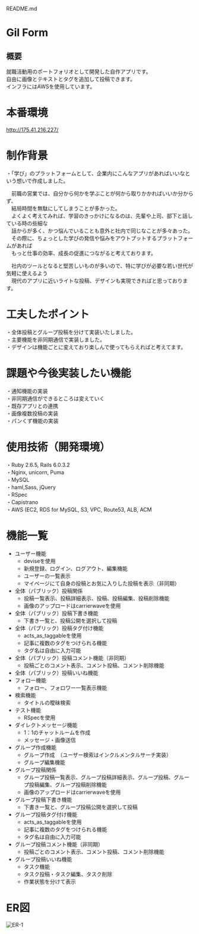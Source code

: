README.md

#  Gil Form

##  概要
就職活動用のポートフォリオとして開発した自作アプリです。   
自由に画像とテキストとタグを追加して投稿できます。  
インフラにはAWSを使用しています。

# 本番環境
http://175.41.216.227/

# 制作背景
・「学び」のプラットフォームとして、企業内にこんなアプリがあればいいなという想いで作成しました。  


&ensp;&ensp;前職の営業では、自分から何かを学ぶことが何から取りかかればいいか分からず、  
&ensp;&ensp;結局時間を無駄にしてしまうことが多かった。  
&ensp;&ensp;よくよく考えてみれば、学習のきっかけになるのは、先輩や上司、部下と話している時の些細な  
&ensp;&ensp;話からが多く、かつ悩んでいることも意外と社内で同じなことが多々あった。  
&ensp;&ensp;その際に、ちょっとした学びの発信や悩みをアウトプットするプラットフォームがあれば  
&ensp;&ensp;もっと仕事の効率、成長の促進につながると考えております。  

&ensp;&ensp;社内のツールとなると堅苦しいものが多いので、特に学びが必要な若い世代が気軽に使えるよう  
&ensp;&ensp;現代のアプリに近いライトな投稿、デザインも実現できればと思っております。  


# 工夫したポイント
・全体投稿とグループ投稿を分けて実装いたしました。  
・主要機能を非同期通信で実装しました。  
・デザインは機能ごとに変えており楽しんで使ってもらえればと考えてます。  

# 課題や今後実装したい機能
・通知機能の実装  
・非同期通信ができるところは変えていく  
・既存アプリとの連携  
・画像複数投稿の実装  
・パンくず機能の実装  

# 使用技術（開発環境）
・Ruby 2.6.5, Rails 6.0.3.2  
・Nginx, unicorn, Puma  
・MySQL  
・haml,Sass, jQuery  
・RSpec  
・Capistrano  
・AWS (EC2, RDS for MySQL, S3, VPC, Route53, ALB, ACM  

# 機能一覧
- ユーザー機能
  - deviseを使用
  - 新規登録、ログイン、ログアウト、編集機能
  - ユーザーの一覧表示
  - マイページにて自身の投稿とお気に入りした投稿を表示（非同期）
- 全体（パブリック）投稿関係
   - 投稿一覧表示、投稿詳細表示、投稿、投稿編集、投稿削除機能
   - 画像のアップロードはcarrierwaveを使用
- 全体（パブリック）投稿下書き機能
   - 下書き一覧と、投稿公開を選択して投稿
- 全体（パブリック）投稿タグ付け機能
   - acts_as_taggableを使用
   - 記事に複数のタグをつけられる機能
   - タグ名は自由に入力可能
- 全体（パブリック）投稿コメント機能（非同期）
   - 投稿ごとのコメント表示、コメント投稿、コメント削除機能
- 全体（パブリック）投稿いいね機能
- フォロー機能
   - フォロー、フォロワー一覧表示機能
- 検索機能
   - タイトルの曖昧検索
- テスト機能
   - RSpecを使用
- ダイレクトメッセージ機能
   - 1：1のチャットルームを作成
   - メッセージ・画像送信
- グループ作成機能
   - グループ作成　（ユーザー検索はインクルメンタルサーチ実装）
   - グループ編集機能
- グループ投稿関係
   - グループ投稿一覧表示、グループ投稿詳細表示、グループ投稿、グループ投稿編集、グループ投稿削除機能
   - 画像のアップロードはcarrierwaveを使用
- グループ投稿下書き機能
   - 下書き一覧と、グループ投稿公開を選択して投稿
- グループ投稿タグ付け機能
   - acts_as_taggableを使用
   - 記事に複数のタグをつけられる機能
   - タグ名は自由に入力可能
- グループ投稿コメント機能（非同期）
   - 投稿ごとのコメント表示、コメント投稿、コメント削除機能
- グループ投稿いいね機能
   - タスク機能
   - タスク投稿・タスク編集、タスク削除
   - 作業状態を分けて表示

# ER図
![ER-1](https://user-images.githubusercontent.com/66046956/88760208-88051700-d1a7-11ea-871c-e15fbbb67fd4.png)
